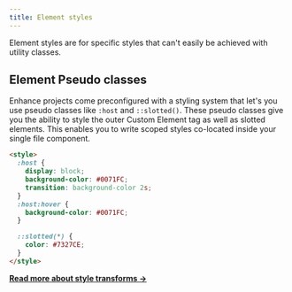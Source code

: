 ```yaml
---
title: Element styles
---
```


Element styles are for specific styles that can't easily be achieved with utility classes.

## Element Pseudo classes

Enhance projects come preconfigured with a styling system that let's you use pseudo classes like `:host` and `::slotted()`.
These pseudo classes give you the ability to style the outer Custom Element tag as well as slotted elements.
This enables you to write scoped styles co-located inside your single file component.

```html
<style>
  :host {
    display: block;
    background-color: #0071FC;
    transition: background-color 2s;
  }
  :host:hover {
    background-color: #0071FC;
  }

  ::slotted(*) {
    color: #7327CE;
  }
</style>
```

<doc-callout level="none" mark="🦾">

**[Read more about style transforms →](/docs/learn/features/transforms/style-transforms)**

</doc-callout>

